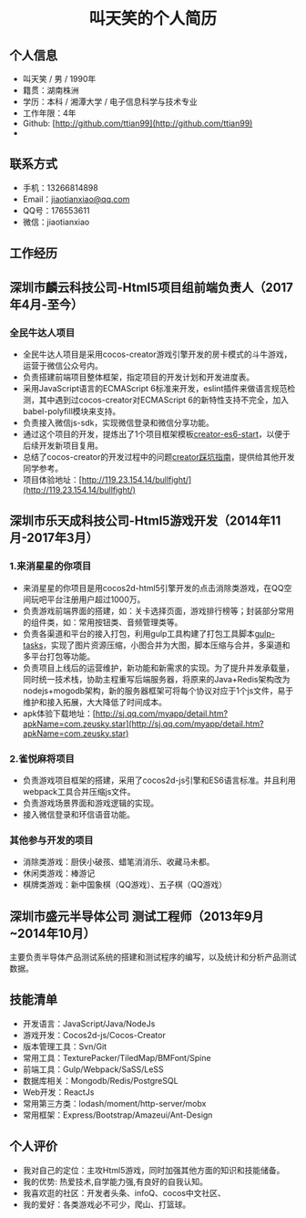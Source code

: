 # <center>叫天笑的个人简历</center>
## **个人信息**
-  叫天笑 / 男 / 1990年
- 籍贯：湖南株洲
- 学历：本科 / 湘潭大学 / 电子信息科学与技术专业 
- 工作年限：4年
- Github: [http://github.com/ttian99](http://github.com/ttian99)
- 
## **联系方式**
- 手机：13266814898
- Email：jiaotianxiao@qq.com
- QQ号：176553611
- 微信：jiaotianxiao
## **工作经历**
## **深圳市麟云科技公司-Html5项目组前端负责人（2017年4月-至今）**
### **全民牛达人项目**
- 全民牛达人项目是采用cocos-creator游戏引擎开发的房卡模式的斗牛游戏，运营于微信公众号内。
- 负责搭建前端项目整体框架，指定项目的开发计划和开发进度表。
- 采用JavaScript语言的ECMAScript 6标准来开发，eslint插件来做语言规范检测，其中遇到过cocos-creator对ECMAScript 6的新特性支持不完全，加入babel-polyfill模块来支持。
- 负责接入微信js-sdk，实现微信登录和微信分享功能。
- 通过这个项目的开发，提炼出了1个项目框架模板[creator-es6-start](https://github.com/ttian99/creator-es6-start)，以便于后续开发新项目复用。
- 总结了cocos-creator的开发过程中的问题[creator踩坑指南](http://note.youdao.com/noteshare?id=3a17108027fab5826ea3f511d13cca79)，提供给其他开发同学参考。
- 项目体验地址：[http://119.23.154.14/bullfight/](http://119.23.154.14/bullfight/)
## **深圳市乐天成科技公司-Html5游戏开发（2014年11月-2017年3月）**
### **1.来消星星的你项目**
- 来消星星的你项目是用cocos2d-html5引擎开发的点击消除类游戏，在QQ空间玩吧平台注册用户超过1000万。
- 负责游戏前端界面的搭建，如：关卡选择页面，游戏排行榜等；封装部分常用的组件类，如：常用按钮类、音频管理类等。
- 负责各渠道和平台的接入打包，利用gulp工具构建了打包工具脚本[gulp-tasks](https://github.com/ttian99/gulp-tasks)，实现了图片资源压缩，小图合并为大图，脚本压缩与合并，多渠道和多平台打包等功能。
- 负责项目上线后的运营维护，新功能和新需求的实现。为了提升并发承载量，同时统一技术栈，协助主程重写后端服务器，将原来的Java+Redis架构改为nodejs+mogodb架构，新的服务器框架可将每个协议对应于1个js文件，易于维护和接入拓展，大大降低了时间成本。
- apk体验下载地址：[http://sj.qq.com/myapp/detail.htm?apkName=com.zeusky.star](http://sj.qq.com/myapp/detail.htm?apkName=com.zeusky.star)
### **2.雀悦麻将项目**
- 负责游戏项目框架的搭建，采用了cocos2d-js引擎和ES6语言标准。并且利用webpack工具合并压缩js文件。
- 负责游戏场景界面和游戏逻辑的实现。
- 接入微信登录和环信语音功能。
### **其他参与开发的项目**
- 消除类游戏：厨侠小破孩、蜡笔消消乐、收藏马未都。
- 休闲类游戏：棒游记
- 棋牌类游戏：新中国象棋（QQ游戏）、五子棋（QQ游戏）
## **深圳市盛元半导体公司 测试工程师（2013年9月~2014年10月）**
主要负责半导体产品测试系统的搭建和测试程序的编写，以及统计和分析产品测试数据。

## **技能清单**
- 开发语言：JavaScript/Java/NodeJs
- 游戏开发：Cocos2d-js/Cocos-Creator
- 版本管理工具：Svn/Git
- 常用工具：TexturePacker/TiledMap/BMFont/Spine
- 前端工具：Gulp/Webpack/SaSS/LeSS
- 数据库相关：Mongodb/Redis/PostgreSQL
- Web开发：ReactJs
- 常用第三方类：lodash/moment/http-server/mobx
- 常用框架：Express/Bootstrap/Amazeui/Ant-Design

## **个人评价**
- 我对自己的定位：主攻Html5游戏，同时加强其他方面的知识和技能储备。
- 我的优势: 热爱技术,自学能力强,有良好的自我认知。
- 我喜欢逛的社区：开发者头条、infoQ、cocos中文社区、
- 我的爱好：各类游戏必不可少，爬山、打篮球。
      